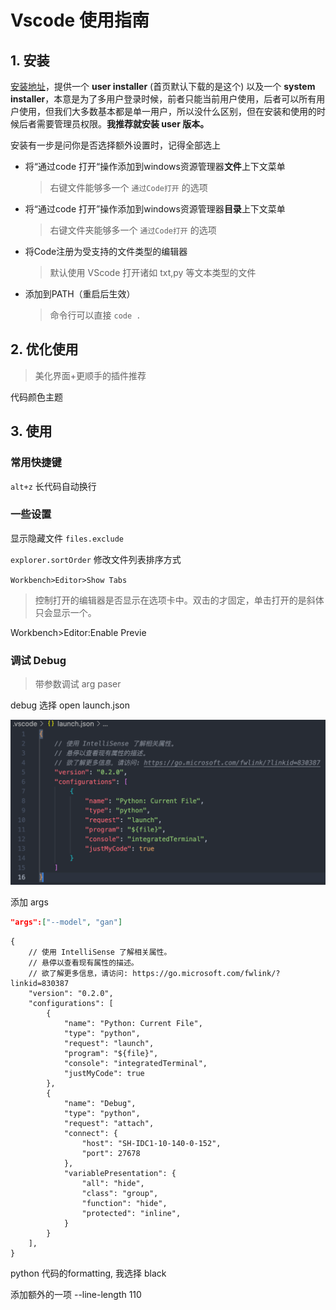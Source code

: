 # Vscode 使用指南



## 1. 安装

[安装地址](https://code.visualstudio.com/Download)，提供一个 **user installer** (首页默认下载的是这个) 以及一个 **system installer**，本意是为了多用户登录时候，前者只能当前用户使用，后者可以所有用户使用，但我们大多数基本都是单一用户，所以没什么区别，但在安装和使用的时候后者需要管理员权限。**我推荐就安装 user 版本。**

安装有一步是问你是否选择额外设置时，记得全部选上

- 将“通过code 打开“操作添加到windows资源管理器**文件**上下文菜单

  > 右键文件能够多一个 `通过Code打开` 的选项

- 将“通过code 打开”操作添加到windows资源管理器**目录**上下文菜单

  > 右键文件夹能够多一个 `通过Code打开` 的选项

- 将Code注册为受支持的文件类型的编辑器

  > 默认使用 VScode 打开诸如 txt,py 等文本类型的文件

- 添加到PATH（重启后生效）

  > 命令行可以直接 `code .`



## 2. 优化使用

> 美化界面+更顺手的插件推荐

代码颜色主题





## 3. 使用





### 常用快捷键

`alt+z` 长代码自动换行 

### 一些设置

显示隐藏文件  `files.exclude`

`explorer.sortOrder` 修改文件列表排序方式

`Workbench>Editor>Show Tabs`

> 控制打开的编辑器是否显示在选项卡中。双击的才固定，单击打开的是斜体只会显示一个。



Workbench>Editor:Enable Previe



### 调试 Debug

> 带参数调试 arg paser

debug 选择 open launch.json

![image-20220702195007669](https://raw.githubusercontent.com/yzy1996/Image-Hosting/master/image-20220702195007669.png)

添加 args

```json
"args":["--model", "gan"]
```



```
{
    // 使用 IntelliSense 了解相关属性。 
    // 悬停以查看现有属性的描述。
    // 欲了解更多信息，请访问: https://go.microsoft.com/fwlink/?linkid=830387
    "version": "0.2.0",
    "configurations": [
        {
            "name": "Python: Current File",
            "type": "python",
            "request": "launch",
            "program": "${file}",
            "console": "integratedTerminal",
            "justMyCode": true
        },
        {
            "name": "Debug",
            "type": "python",
            "request": "attach",
            "connect": {
                "host": "SH-IDC1-10-140-0-152",
                "port": 27678
            },
            "variablePresentation": {
                "all": "hide",
                "class": "group",
                "function": "hide",
                "protected": "inline",
            }
        }
    ],
}
```











python 代码的formatting, 我选择 black 

添加额外的一项 --line-length 110
